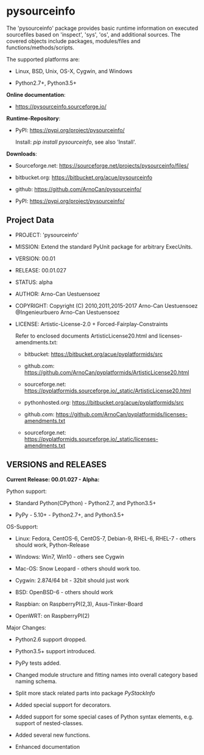 pysourceinfo
============

The 'pysourceinfo' package provides basic runtime information on executed 
sourcefiles based on 'inspect', 'sys', 'os', and additional sources.
The covered objects include packages, modules/files and functions/methods/scripts. 

The supported platforms are:

* Linux, BSD, Unix, OS-X, Cygwin, and Windows

* Python2.7+, Python3.5+


**Online documentation**:

* https://pysourceinfo.sourceforge.io/

**Runtime-Repository**:

* PyPI: https://pypi.org/project/pysourceinfo/

  Install: *pip install pysourceinfo*, see also 'Install'.


**Downloads**:

* Sourceforge.net: https://sourceforge.net/projects/pysourceinfo/files/

* bitbucket.org: https://bitbucket.org/acue/pysourceinfo

* github: https://github.com/ArnoCan/pysourceinfo/

* PyPI: https://pypi.org/project/pysourceinfo/
 

Project Data
------------

* PROJECT: 'pysourceinfo'

* MISSION: Extend the standard PyUnit package for arbitrary ExecUnits.

* VERSION: 00.01

* RELEASE: 00.01.027

* STATUS: alpha

* AUTHOR: Arno-Can Uestuensoez

* COPYRIGHT: Copyright (C) 2010,2011,2015-2017 Arno-Can Uestuensoez @Ingenieurbuero Arno-Can Uestuensoez

* LICENSE: Artistic-License-2.0 + Forced-Fairplay-Constraints


  Refer to enclosed documents ArtisticLicense20.html and licenses-amendments.txt:
  
  * bitbucket: https://bitbucket.org/acue/pyplatformids/src
  * github.com: https://github.com/ArnoCan/pyplatformids/ArtisticLicense20.html
  * sourceforge.net: https://pyplatformids.sourceforge.io/_static/ArtisticLicense20.html

  * pythonhosted.org: https://bitbucket.org/acue/pyplatformids/src
  * github.com: https://github.com/ArnoCan/pyplatformids/licenses-amendments.txt
  * sourceforge.net: https://pyplatformids.sourceforge.io/_static/licenses-amendments.txt

VERSIONS and RELEASES
---------------------

**Current Release: 00.01.027 - Alpha:**

Python support: 

* Standard Python(CPython) - Python2.7, and Python3.5+ 

* PyPy - 5.10+ - Python2.7+, and Python3.5+

OS-Support:

* Linux: Fedora, CentOS-6, CentOS-7, Debian-9, RHEL-6, RHEL-7 - others should work, Python-Release 

* Windows: Win7, Win10 - others see Cygwin

* Mac-OS: Snow Leopard - others should work too.

* Cygwin: 2.874/64 bit - 32bit should just work

* BSD: OpenBSD-6 - others should work

* Raspbian: on RaspberryPI(2,3), Asus-Tinker-Board

* OpenWRT: on RaspberryPI(2)

Major Changes:

* Python2.6 support dropped.

* Python3.5+ support introduced.

* PyPy tests added.

* Changed module structure and fitting names into overall category based naming schema.

* Split more stack related parts into package *PyStackInfo*

* Added special support for decorators.

* Added support for some special cases of Python syntax elements, e.g. support of nested-classes.

* Added several new functions.

* Enhanced documentation
